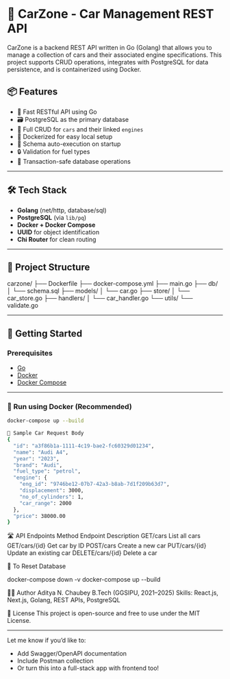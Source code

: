 # 🚗 CarZone - Car Management REST API

CarZone is a backend REST API written in Go (Golang) that allows you to manage a collection of cars and their associated engine specifications. This project supports CRUD operations, integrates with PostgreSQL for data persistence, and is containerized using Docker.

## 📦 Features

- 🚀 Fast RESTful API using Go
- 🗃️ PostgreSQL as the primary database
- 🔁 Full CRUD for `cars` and their linked `engines`
- 🐳 Dockerized for easy local setup
- 📄 Schema auto-execution on startup
- 🔒 Validation for fuel types
- 🔄 Transaction-safe database operations

---

## 🛠️ Tech Stack

- **Golang** (net/http, database/sql)
- **PostgreSQL** (via `lib/pq`)
- **Docker + Docker Compose**
- **UUID** for object identification
- **Chi Router** for clean routing

---

## 📁 Project Structure

carzone/
├── Dockerfile
├── docker-compose.yml
├── main.go
├── db/
│ └── schema.sql
├── models/
│ └── car.go
├── store/
│ └── car_store.go
├── handlers/
│ └── car_handler.go
└── utils/
└── validate.go


---

## 🚀 Getting Started

### Prerequisites

- [Go](https://go.dev/doc/install)
- [Docker](https://docs.docker.com/get-docker/)
- [Docker Compose](https://docs.docker.com/compose/)

---

### 🐳 Run using Docker (Recommended)

```bash
docker-compose up --build

🧪 Sample Car Request Body
{
  "id": "a3f86b1a-1111-4c19-bae2-fc60329d01234",
  "name": "Audi A4",
  "year": "2023",
  "brand": "Audi",
  "fuel_type": "petrol",
  "engine": {
    "eng_id": "9746be12-07b7-42a3-b8ab-7d1f209b63d7",
    "displacement": 3000,
    "no_of_cylinders": 1,
    "car_range": 2000
  },
  "price": 38000.00
}
```

🛣️ API Endpoints
Method	Endpoint	  Description
GET/cars	        List all cars
GET/cars/{id}	    Get car by ID
POST/cars	        Create a new car
PUT/cars/{id}	    Update an existing car
DELETE/cars/{id}	Delete a car

🧹 To Reset Database

docker-compose down -v
docker-compose up --build

🧑‍💻 Author
Aditya N. Chaubey
B.Tech (GGSIPU, 2021–2025)
Skills: React.js, Next.js, Golang, REST APIs, PostgreSQL

📄 License
This project is open-source and free to use under the MIT License.

---

Let me know if you’d like to:
- Add Swagger/OpenAPI documentation
- Include Postman collection
- Or turn this into a full-stack app with frontend too!

